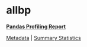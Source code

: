 # allbp

[**Pandas Profiling Report**](https://epistasislab.github.io/pmlb/profile/allbp.html)

[Metadata](metadata.yaml) | [Summary Statistics](summary_stats.tsv)

